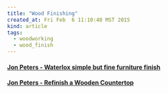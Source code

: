 ```yaml
---
title: "Wood Finishing"
created_at: Fri Feb  6 11:10:48 MST 2015
kind: article
tags:
  - woodworking
  - wood_finish
---
```


#### [Jon Peters - Waterlox simple but fine furniture finish](https://www.youtube.com/watch?v=r_aDYrpOM3s)

#### [Jon Peters - Refinish a Wooden Countertop](https://www.youtube.com/watch?v=1BOe_rxmyYY)


